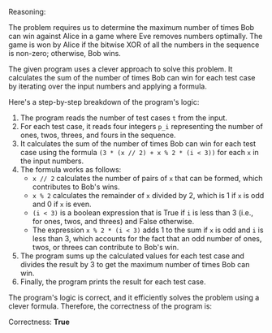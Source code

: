 Reasoning:

The problem requires us to determine the maximum number of times Bob can win against Alice in a game where Eve removes numbers optimally. The game is won by Alice if the bitwise XOR of all the numbers in the sequence is non-zero; otherwise, Bob wins.

The given program uses a clever approach to solve this problem. It calculates the sum of the number of times Bob can win for each test case by iterating over the input numbers and applying a formula.

Here's a step-by-step breakdown of the program's logic:

1. The program reads the number of test cases `t` from the input.
2. For each test case, it reads four integers `p_i` representing the number of ones, twos, threes, and fours in the sequence.
3. It calculates the sum of the number of times Bob can win for each test case using the formula `(3 * (x // 2) + x % 2 * (i < 3))` for each `x` in the input numbers.
4. The formula works as follows:
	* `x // 2` calculates the number of pairs of `x` that can be formed, which contributes to Bob's wins.
	* `x % 2` calculates the remainder of `x` divided by 2, which is 1 if `x` is odd and 0 if `x` is even.
	* `(i < 3)` is a boolean expression that is True if `i` is less than 3 (i.e., for ones, twos, and threes) and False otherwise.
	* The expression `x % 2 * (i < 3)` adds 1 to the sum if `x` is odd and `i` is less than 3, which accounts for the fact that an odd number of ones, twos, or threes can contribute to Bob's win.
5. The program sums up the calculated values for each test case and divides the result by 3 to get the maximum number of times Bob can win.
6. Finally, the program prints the result for each test case.

The program's logic is correct, and it efficiently solves the problem using a clever formula. Therefore, the correctness of the program is:

Correctness: **True**